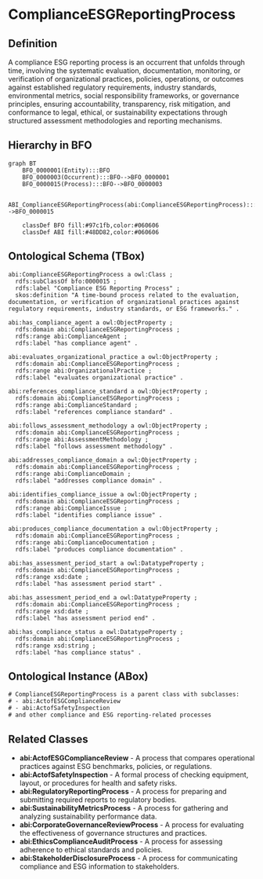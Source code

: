# ComplianceESGReportingProcess

## Definition
A compliance ESG reporting process is an occurrent that unfolds through time, involving the systematic evaluation, documentation, monitoring, or verification of organizational practices, policies, operations, or outcomes against established regulatory requirements, industry standards, environmental metrics, social responsibility frameworks, or governance principles, ensuring accountability, transparency, risk mitigation, and conformance to legal, ethical, or sustainability expectations through structured assessment methodologies and reporting mechanisms.

## Hierarchy in BFO
```mermaid
graph BT
    BFO_0000001(Entity):::BFO
    BFO_0000003(Occurrent):::BFO-->BFO_0000001
    BFO_0000015(Process):::BFO-->BFO_0000003
    
    ABI_ComplianceESGReportingProcess(abi:ComplianceESGReportingProcess):::ABI-->BFO_0000015
    
    classDef BFO fill:#97c1fb,color:#060606
    classDef ABI fill:#48DD82,color:#060606
```

## Ontological Schema (TBox)
```turtle
abi:ComplianceESGReportingProcess a owl:Class ;
  rdfs:subClassOf bfo:0000015 ;
  rdfs:label "Compliance ESG Reporting Process" ;
  skos:definition "A time-bound process related to the evaluation, documentation, or verification of organizational practices against regulatory requirements, industry standards, or ESG frameworks." .

abi:has_compliance_agent a owl:ObjectProperty ;
  rdfs:domain abi:ComplianceESGReportingProcess ;
  rdfs:range abi:ComplianceAgent ;
  rdfs:label "has compliance agent" .

abi:evaluates_organizational_practice a owl:ObjectProperty ;
  rdfs:domain abi:ComplianceESGReportingProcess ;
  rdfs:range abi:OrganizationalPractice ;
  rdfs:label "evaluates organizational practice" .

abi:references_compliance_standard a owl:ObjectProperty ;
  rdfs:domain abi:ComplianceESGReportingProcess ;
  rdfs:range abi:ComplianceStandard ;
  rdfs:label "references compliance standard" .

abi:follows_assessment_methodology a owl:ObjectProperty ;
  rdfs:domain abi:ComplianceESGReportingProcess ;
  rdfs:range abi:AssessmentMethodology ;
  rdfs:label "follows assessment methodology" .

abi:addresses_compliance_domain a owl:ObjectProperty ;
  rdfs:domain abi:ComplianceESGReportingProcess ;
  rdfs:range abi:ComplianceDomain ;
  rdfs:label "addresses compliance domain" .

abi:identifies_compliance_issue a owl:ObjectProperty ;
  rdfs:domain abi:ComplianceESGReportingProcess ;
  rdfs:range abi:ComplianceIssue ;
  rdfs:label "identifies compliance issue" .

abi:produces_compliance_documentation a owl:ObjectProperty ;
  rdfs:domain abi:ComplianceESGReportingProcess ;
  rdfs:range abi:ComplianceDocumentation ;
  rdfs:label "produces compliance documentation" .

abi:has_assessment_period_start a owl:DatatypeProperty ;
  rdfs:domain abi:ComplianceESGReportingProcess ;
  rdfs:range xsd:date ;
  rdfs:label "has assessment period start" .

abi:has_assessment_period_end a owl:DatatypeProperty ;
  rdfs:domain abi:ComplianceESGReportingProcess ;
  rdfs:range xsd:date ;
  rdfs:label "has assessment period end" .

abi:has_compliance_status a owl:DatatypeProperty ;
  rdfs:domain abi:ComplianceESGReportingProcess ;
  rdfs:range xsd:string ;
  rdfs:label "has compliance status" .
```

## Ontological Instance (ABox)
```turtle
# ComplianceESGReportingProcess is a parent class with subclasses:
# - abi:ActofESGComplianceReview
# - abi:ActofSafetyInspection
# and other compliance and ESG reporting-related processes
```

## Related Classes
- **abi:ActofESGComplianceReview** - A process that compares operational practices against ESG benchmarks, policies, or regulations.
- **abi:ActofSafetyInspection** - A formal process of checking equipment, layout, or procedures for health and safety risks.
- **abi:RegulatoryReportingProcess** - A process for preparing and submitting required reports to regulatory bodies.
- **abi:SustainabilityMetricsProcess** - A process for gathering and analyzing sustainability performance data.
- **abi:CorporateGovernanceReviewProcess** - A process for evaluating the effectiveness of governance structures and practices.
- **abi:EthicsComplianceAuditProcess** - A process for assessing adherence to ethical standards and policies.
- **abi:StakeholderDisclosureProcess** - A process for communicating compliance and ESG information to stakeholders. 